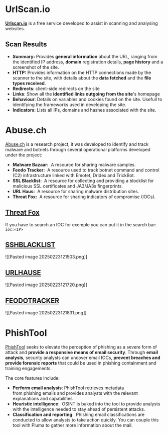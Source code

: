 # UrlScan.io
[**Urlscan.io**](https://urlscan.io/) is a free service developed to assist in scanning and analysing websites. 
## Scan Results
- **Summary:** Provides **general information** about the URL, ranging from the identified IP address, **domain** registration details, **page history** and a screenshot of the site.
- **HTTP:** Provides information on the HTTP connections made by the scanner to the site, with details about the **data fetched** and the **file types received**.
- **Redirects**: client-side redirects on the site
- **Links**: Show all the **identified links outgoing from the site**'s homepage
- **Behaviour**: Details on variables and cookies found on the site. Usefull to identifying the frameworks used in developing the site.
- **Indicators**: Lists all IPs, domains and hashes associated with the site.
# Abuse.ch
[Abuse.ch](https://abuse.ch/) is a research project, it was developed to identify and track malware and botnets through several operational platforms developed under the project:
- **Malware Bazaar:**  A resource for sharing malware samples.
- **Feodo Tracker:**  A resource used to track botnet command and control (C2) infrastructure linked with Emotet, Dridex and TrickBot.
- **SSL Blacklist:**  A resource for collecting and providing a blocklist for malicious SSL certificates and JA3/JA3s fingerprints.
- **URL Haus:**  A resource for sharing malware distribution sites.
- **Threat Fox:**  A resource for sharing indicators of compromise (IOCs).
## [Threat Fox](https://threatfox.abuse.ch/)
If you have to search an IOC for exemple you can put it in the search bar:
`ioc:<IP>`
## [SSHBLACKLIST](https://sslbl.abuse.ch/)
![[Pasted image 20250223121503.png]]
## [URLHAUSE](https://urlhaus.abuse.ch/)
![[Pasted image 20250223121720.png]]
## [FEODOTRACKER](https://feodotracker.abuse.ch/)
![[Pasted image 20250223121831.png]]
# PhishTool
[PhishTool](https://www.phishtool.com/) seeks to elevate the perception of phishing as a severe form of attack and **provide a responsive means of email security**. Through **email analysis**, security analysts can uncover email IOCs, **prevent breaches and provide forensic reports** that could be used in phishing containment and training engagements.

The core features include:
- **Perform email analysis**: PhishTool retrieves metadata from phishing emails and provides analysts with the relevant explanations and capabilities
- **Heuristic intelligence**:  OSINT is baked into the tool to provide analysts with the intelligence needed to stay ahead of persistent attacks.
- **Classification and reporting**:  Phishing email classifications are conducted to allow analysts to take action quickly.
You can couple this tool with Pluma to gather more information about the mail.
